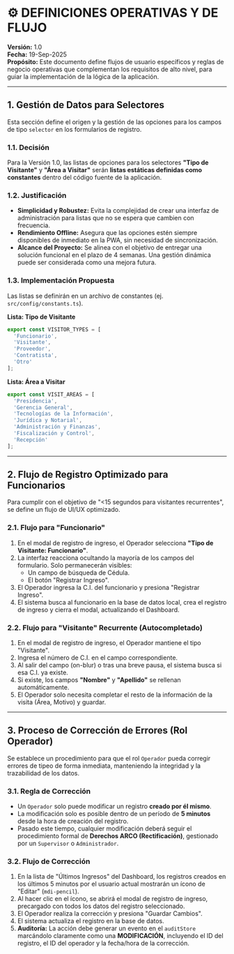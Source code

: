 # ⚙️ DEFINICIONES OPERATIVAS Y DE FLUJO

**Versión:** 1.0  
**Fecha:** 19-Sep-2025  
**Propósito:** Este documento define flujos de usuario específicos y reglas de negocio operativas que complementan los requisitos de alto nivel, para guiar la implementación de la lógica de la aplicación.

---

## 1. Gestión de Datos para Selectores

Esta sección define el origen y la gestión de las opciones para los campos de tipo `selector` en los formularios de registro.

### 1.1. Decisión

Para la Versión 1.0, las listas de opciones para los selectores **"Tipo de Visitante"** y **"Área a Visitar"** serán **listas estáticas definidas como constantes** dentro del código fuente de la aplicación.

### 1.2. Justificación

*   **Simplicidad y Robustez:** Evita la complejidad de crear una interfaz de administración para listas que no se espera que cambien con frecuencia.
*   **Rendimiento Offline:** Asegura que las opciones estén siempre disponibles de inmediato en la PWA, sin necesidad de sincronización.
*   **Alcance del Proyecto:** Se alinea con el objetivo de entregar una solución funcional en el plazo de 4 semanas. Una gestión dinámica puede ser considerada como una mejora futura.

### 1.3. Implementación Propuesta

Las listas se definirán en un archivo de constantes (ej. `src/config/constants.ts`).

**Lista: Tipo de Visitante**
```typescript
export const VISITOR_TYPES = [
  'Funcionario',
  'Visitante',
  'Proveedor',
  'Contratista',
  'Otro'
];
```

**Lista: Área a Visitar**
```typescript
export const VISIT_AREAS = [
  'Presidencia',
  'Gerencia General',
  'Tecnologías de la Información',
  'Jurídica y Notarial',
  'Administración y Finanzas',
  'Fiscalización y Control',
  'Recepción'
];
```

---

## 2. Flujo de Registro Optimizado para Funcionarios

Para cumplir con el objetivo de "<15 segundos para visitantes recurrentes", se define un flujo de UI/UX optimizado.

### 2.1. Flujo para "Funcionario"

1.  En el modal de registro de ingreso, el Operador selecciona **"Tipo de Visitante: Funcionario"**.
2.  La interfaz reacciona ocultando la mayoría de los campos del formulario. Solo permanecerán visibles:
    *   Un campo de búsqueda de Cédula.
    *   El botón "Registrar Ingreso".
3.  El Operador ingresa la C.I. del funcionario y presiona "Registrar Ingreso".
4.  El sistema busca al funcionario en la base de datos local, crea el registro de ingreso y cierra el modal, actualizando el Dashboard.

### 2.2. Flujo para "Visitante" Recurrente (Autocompletado)

1.  En el modal de registro de ingreso, el Operador mantiene el tipo "Visitante".
2.  Ingresa el número de C.I. en el campo correspondiente.
3.  Al salir del campo (on-blur) o tras una breve pausa, el sistema busca si esa C.I. ya existe.
4.  Si existe, los campos **"Nombre"** y **"Apellido"** se rellenan automáticamente.
5.  El Operador solo necesita completar el resto de la información de la visita (Área, Motivo) y guardar.

---

## 3. Proceso de Corrección de Errores (Rol Operador)

Se establece un procedimiento para que el rol `Operador` pueda corregir errores de tipeo de forma inmediata, manteniendo la integridad y la trazabilidad de los datos.

### 3.1. Regla de Corrección

*   Un `Operador` solo puede modificar un registro **creado por él mismo**.
*   La modificación solo es posible dentro de un período de **5 minutos** desde la hora de creación del registro.
*   Pasado este tiempo, cualquier modificación deberá seguir el procedimiento formal de **Derechos ARCO (Rectificación)**, gestionado por un `Supervisor` o `Administrador`.

### 3.2. Flujo de Corrección

1.  En la lista de "Últimos Ingresos" del Dashboard, los registros creados en los últimos 5 minutos por el usuario actual mostrarán un ícono de "Editar" (`mdi-pencil`).
2.  Al hacer clic en el ícono, se abrirá el modal de registro de ingreso, precargado con todos los datos del registro seleccionado.
3.  El Operador realiza la corrección y presiona "Guardar Cambios".
4.  El sistema actualiza el registro en la base de datos.
5.  **Auditoría:** La acción debe generar un evento en el `auditStore` marcándolo claramente como una **MODIFICACIÓN**, incluyendo el ID del registro, el ID del operador y la fecha/hora de la corrección.
